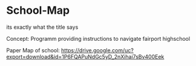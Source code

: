 # School-Map

its exactly what the title says

Concept: Programm providing instructions to navigate fairport highschool

Paper Map of school: https://drive.google.com/uc?export=download&id=1P6FQAPuNdGc5yD_2nXihai7sBv400Eek
